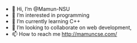 - 👋 Hi, I’m @Mamun-NSU
- 👀 I’m interested in programming
- 🌱 I’m currently learning C++
- 💞️ I’m looking to collaborate on web development,
- 📫 How to reach me http://mamuncse.com/

<!---
Mamun-NSU/Mamun-NSU is a ✨ special ✨ repository because its `README.md` (this file) appears on your GitHub profile.
You can click the Preview link to take a look at your changes.
--->
